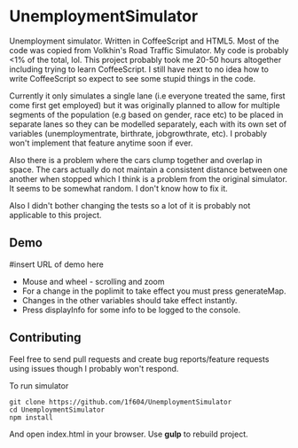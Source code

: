 # UnemploymentSimulator

Unemployment simulator. Written in CoffeeScript and HTML5. Most of the code 
was copied from Volkhin's Road Traffic Simulator. My code is probably <1%
of the total, lol. This project probably took me 20-50 hours altogether 
including trying to learn CoffeeScript. I still have next to no idea how to
write CoffeeScript so expect to see some stupid things in the code. 

Currently it only simulates a single lane (i.e everyone treated the same, 
first come first get employed) but it was originally planned to allow for 
multiple segments of the population (e.g based on gender, race etc) to be 
placed in separate lanes so they can be modelled separately, each with its 
own set of variables (unemploymentrate, birthrate, jobgrowthrate, etc). 
I probably won't implement that feature anytime soon if ever. 

Also there is a problem where the cars clump together and overlap in space. 
The cars actually do not maintain a consistent distance between one another
when stopped which I think is a problem from the original simulator. 
It seems to be somewhat random. I don't know how to fix it. 

Also I didn't bother changing the tests so a lot of it is probably not 
applicable to this project. 

## Demo
#insert URL of demo here

* Mouse and wheel - scrolling and zoom
* For a change in the poplimit to take effect you must press generateMap. 
* Changes in the other variables should take effect instantly. 
* Press displayInfo for some info to be logged to the console. 

## Contributing
Feel free to send pull requests and create bug reports/feature requests 
using issues though I probably won't respond. 

To run simulator

    git clone https://github.com/1f604/UnemploymentSimulator
    cd UnemploymentSimulator
    npm install

And open index.html in your browser. Use **gulp** to rebuild project.